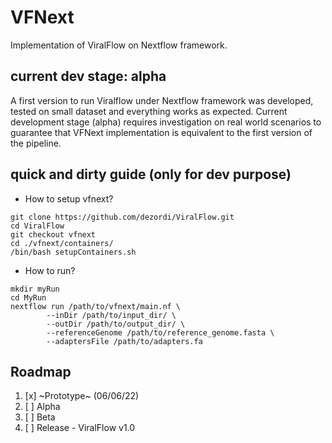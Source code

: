 # VFNext

Implementation of ViralFlow on Nextflow framework.

## current dev stage: alpha
A first version to run Viralflow under Nextflow framework was developed, tested on small dataset and everything works as expected.
Current development stage (alpha) requires investigation on real world scenarios to guarantee that VFNext implementation is equivalent to the first version of the pipeline.

## quick and dirty guide (only for dev purpose)

* How to setup vfnext?

```{bash}
git clone https://github.com/dezordi/ViralFlow.git
cd ViralFlow
git checkout vfnext
cd ./vfnext/containers/
/bin/bash setupContainers.sh
```

* How to run?

```{bash}
mkdir myRun
cd MyRun
nextflow run /path/to/vfnext/main.nf \
        --inDir /path/to/input_dir/ \
        --outDir /path/to/output_dir/ \
        --referenceGenome /path/to/reference_genome.fasta \
        --adaptersFile /path/to/adapters.fa
```

## Roadmap
1. [x] ~Prototype~ (06/06/22)
2. [ ] Alpha
3. [ ] Beta
4. [ ] Release - ViralFlow v1.0
